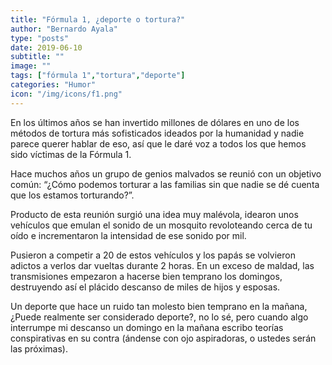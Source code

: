 ```yaml
---
title: "Fórmula 1, ¿deporte o tortura?"
author: "Bernardo Ayala"
type: "posts"
date: 2019-06-10
subtitle: ""
image: ""
tags: ["fórmula 1","tortura","deporte"]
categories: "Humor"
icon: "/img/icons/f1.png"
---
```

En los últimos años se han invertido millones de dólares en uno de los métodos de tortura más sofisticados ideados por la humanidad y nadie parece querer hablar de eso, así que le daré voz a todos los que hemos sido víctimas de la Fórmula 1.<!--more-->

Hace muchos años un grupo de genios malvados se reunió con un objetivo común: “¿Cómo podemos torturar a las familias sin que nadie se dé cuenta que los estamos torturando?”.

Producto de esta reunión surgió una idea muy malévola, idearon unos vehículos que emulan el sonido de un mosquito revoloteando cerca de tu oído e incrementaron la intensidad de ese sonido por mil.

Pusieron a competir a 20 de estos vehículos y los papás se volvieron adictos a verlos dar vueltas durante 2 horas. En un exceso de maldad, las transmisiones empezaron a hacerse bien temprano los domingos, destruyendo así el plácido descanso de miles de hijos y esposas.

Un deporte que hace un ruido tan molesto bien temprano en la mañana, ¿Puede realmente ser considerado deporte?, no lo sé, pero cuando algo interrumpe mi descanso un domingo en la mañana escribo teorías conspirativas en su contra (ándense con ojo aspiradoras, o ustedes serán las próximas).